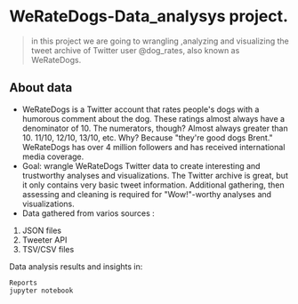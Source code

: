 # WeRateDogs-Data_analysys project. 
> in this project we are going to wrangling ,analyzing and visualizing the tweet archive of Twitter user @dog_rates, also known as WeRateDogs. 


## About data 
- WeRateDogs is a Twitter account that rates people's dogs with a humorous comment about the dog. These ratings almost always have a denominator of 10. The numerators, though? Almost always greater than 10. 11/10, 12/10, 13/10, etc. Why? Because "they're good dogs Brent." WeRateDogs has over 4 million followers and has received international media coverage.
- Goal: wrangle WeRateDogs Twitter data to create interesting and trustworthy analyses and visualizations. The Twitter archive is great, but it only contains very basic tweet information. Additional gathering, then assessing and cleaning is required for "Wow!"-worthy analyses and visualizations.
- Data gathered from varios sources : 
 1. JSON files 
 2. Tweeter API 
 3. TSV/CSV files 

Data analysis results and insights in:
```
Reports
jupyter notebook 
```
